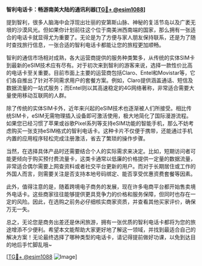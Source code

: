 **智利电话卡：畅游南美大陆的通讯利器[[TG💪+ @esim1088](https://t.me/s/esim1088)]**

提到智利，很多人脑海中会浮现出壮丽的安第斯山脉、神秘的复活节岛以及广袤无垠的沙漠风光。但如果你计划前往这个位于南美洲西南端的国家，那么拥有一张适合的电话卡就显得尤为重要了。无论是为了方便与家人朋友保持联系，还是为了随时查找旅行信息，一张合适的智利电话卡都能让您的旅程更加顺畅。

智利的通信市场相对成熟，各大运营商提供的服务种类繁多，从传统的实体SIM卡到最新的eSIM技术应有尽有。对于初次来到智利的游客来说，选择一款性价比高的电话卡至关重要。目前市面上主要的运营商包括Claro、Entel和Movistar等，它们各自推出了针对不同需求用户的套餐方案。例如，Claro提供涵盖通话、短信及数据流量的一站式服务；而Entel则以其高速稳定的4G网络著称，非常适合需要大量使用移动互联网的人群。

除了传统的实体SIM卡外，近年来兴起的eSIM技术也逐渐被人们所接受。相比传统SIM卡，eSIM无需物理插入设备即可激活使用，极大地简化了国际漫游流程。如果您已经习惯了苹果或谷歌Pixel系列等支持eSIM功能的智能手机，那么不妨考虑购买一张支持eSIM格式的智利电话卡。这种卡片不仅便于携带，还能通过手机内置的应用程序轻松完成注册激活，省去了繁琐的操作步骤。

当然，在选择具体产品时还需要结合个人的实际需求来决定。比如，短期访问者可能更倾向于购买预付费流量卡，这类卡通常以低廉的价格提供一定量的数据流量，非常适合偶尔需要上网查资料或者社交平台更新的用户。而对于长期居住或工作的外国人而言，则需要关注是否支持本地号码绑定、能否享受优惠资费套餐等因素。

此外，值得注意的是，随着跨境电子商务的发展，现在许多电商平台都开始售卖境外电话卡。这些商家往往能够提供更具竞争力的价格和服务保障，但同时也存在一定的风险。因此，在选购之前务必仔细核实商家资质，并查看其他买家评价，确保万无一失。

总之，无论您是商务出差还是休闲旅游，拥有一张优质的智利电话卡都将为您的旅途增添不少便利。希望本文能帮助大家更好地了解这一领域，并找到最适合自己的解决方案！无论最终选择了哪种类型的电话卡，请记得提前做好功课，以免到达目的地后手忙脚乱哦~

[[TG💪+ @esim1088](https://t.me/s/esim1088) ![Image](https://i.postimg.cc/4NQfJmqS/Snipaste-2025-05-13-00-14-12.png)]